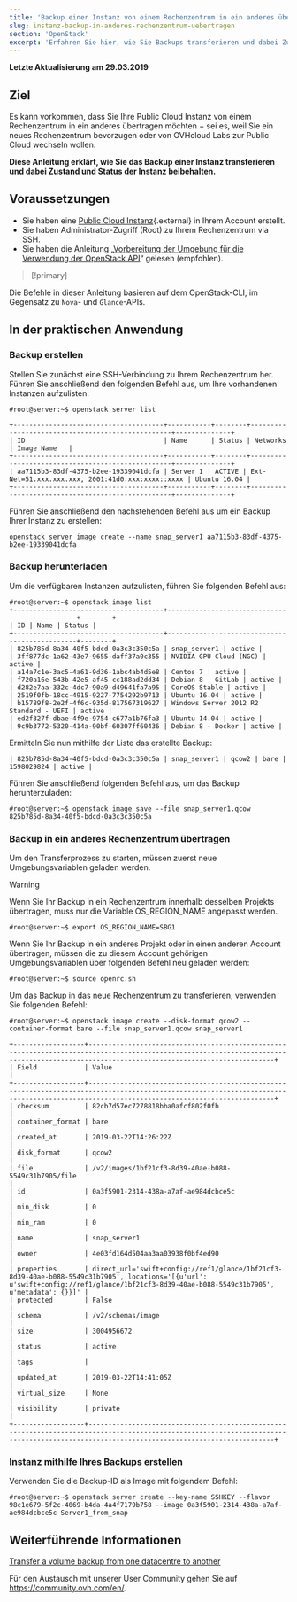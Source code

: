 ```yaml
---
title: 'Backup einer Instanz von einem Rechenzentrum in ein anderes übertragen'
slug: instanz-backup-in-anderes-rechenzentrum-uebertragen
section: 'OpenStack'
excerpt: 'Erfahren Sie hier, wie Sie Backups transferieren und dabei Zustand und Status der Instanz beibehalten'
---
```


**Letzte Aktualisierung am 29.03.2019**

## Ziel

Es kann vorkommen, dass Sie Ihre Public Cloud Instanz von einem Rechenzentrum in ein anderes übertragen möchten − sei es, weil Sie ein neues Rechenzentrum bevorzugen oder von OVHcloud Labs zur Public Cloud wechseln wollen.

**Diese Anleitung erklärt, wie Sie das Backup einer Instanz transferieren und dabei Zustand und Status der Instanz beibehalten.**


## Voraussetzungen

* Sie haben eine [Public Cloud Instanz](https://www.ovhcloud.com/de/public-cloud/){.external} in Ihrem Account erstellt.
* Sie haben Administrator-Zugriff (Root) zu Ihrem Rechenzentrum via SSH.
* Sie haben die Anleitung „[Vorbereitung der Umgebung für die Verwendung der OpenStack API](../vorbereitung_der_umgebung_fur_die_verwendung_der_openstack_api/)“ gelesen (empfohlen).

> [!primary]
>
Die Befehle in dieser Anleitung basieren auf dem OpenStack-CLI, im Gegensatz zu `Nova`\- und `Glance`-APIs.
>

## In der praktischen Anwendung

### Backup erstellen

Stellen Sie zunächst eine SSH-Verbindung zu Ihrem Rechenzentrum her. Führen Sie anschließend den folgenden Befehl aus, um Ihre vorhandenen Instanzen aufzulisten:

```
#root@server:~$ openstack server list

+--------------------------------------+-----------+--------+--------------------------------------------------+--------------+
| ID                                   | Name      | Status | Networks                                         | Image Name   |
+--------------------------------------+-----------+--------+--------------------------------------------------+--------------+
| aa7115b3-83df-4375-b2ee-19339041dcfa | Server 1 | ACTIVE | Ext-Net=51.xxx.xxx.xxx, 2001:41d0:xxx:xxxx::xxxx | Ubuntu 16.04 |
+--------------------------------------+-----------+--------+--------------------------------------------------+--------------+
```


Führen Sie anschließend den nachstehenden Befehl aus um ein Backup Ihrer Instanz zu erstellen:

```
openstack server image create --name snap_server1 aa7115b3-83df-4375-b2ee-19339041dcfa
```

### Backup herunterladen

Um die verfügbaren Instanzen aufzulisten, führen Sie folgenden Befehl aus:

```
#root@server:~$ openstack image list
+--------------------------------------+-----------------------------------------------+--------+
| ID | Name | Status |
+--------------------------------------+-----------------------------------------------+--------+
| 825b785d-8a34-40f5-bdcd-0a3c3c350c5a | snap_server1 | active |
| 3ff877dc-1a62-43e7-9655-daff37a0c355 | NVIDIA GPU Cloud (NGC) | active |
| a14a7c1e-3ac5-4a61-9d36-1abc4ab4d5e8 | Centos 7 | active |
| f720a16e-543b-42e5-af45-cc188ad2dd34 | Debian 8 - GitLab | active |
| d282e7aa-332c-4dc7-90a9-d49641fa7a95 | CoreOS Stable | active |
| 2519f0fb-18cc-4915-9227-7754292b9713 | Ubuntu 16.04 | active |
| b15789f8-2e2f-4f6c-935d-817567319627 | Windows Server 2012 R2 Standard - UEFI | active |
| ed2f327f-dbae-4f9e-9754-c677a1b76fa3 | Ubuntu 14.04 | active |
| 9c9b3772-5320-414a-90bf-60307ff60436 | Debian 8 - Docker | active |
```

Ermitteln Sie nun mithilfe der Liste das erstellte Backup:

```
| 825b785d-8a34-40f5-bdcd-0a3c3c350c5a | snap_server1 | qcow2 | bare | 1598029824 | active |
```

Führen Sie anschließend folgenden Befehl aus, um das Backup herunterzuladen:

```
#root@server:~$ openstack image save --file snap_server1.qcow 825b785d-8a34-40f5-bdcd-0a3c3c350c5a
```

### Backup in ein anderes Rechenzentrum übertragen

Um den Transferprozess zu starten, müssen zuerst neue Umgebungsvariablen geladen werden.

> [!warning]
>
> Wenn Sie Ihr Backup in ein Rechenzentrum innerhalb desselben Projekts übertragen, muss nur die Variable OS_REGION_NAME angepasst werden.
>

```
#root@server:~$ export OS_REGION_NAME=SBG1
```

Wenn Sie Ihr Backup in ein anderes Projekt oder in einen anderen Account übertragen, müssen die zu diesem Account gehörigen Umgebungsvariablen über folgenden Befehl neu geladen werden:

```
#root@server:~$ source openrc.sh
```

Um das Backup in das neue Rechenzentrum zu transferieren, verwenden Sie folgenden Befehl:

```
#root@server:~$ openstack image create --disk-format qcow2 --container-format bare --file snap_server1.qcow snap_server1

+------------------+-------------------------------------------------------------------------------------------------------------------------------------------------------------------------------------------+
| Field            | Value                                                                                                                                                                                     |
+------------------+-------------------------------------------------------------------------------------------------------------------------------------------------------------------------------------------+
| checksum         | 82cb7d57ec7278818bba0afcf802f0fb                                                                                                                                                          |
| container_format | bare                                                                                                                                                                                      |
| created_at       | 2019-03-22T14:26:22Z                                                                                                                                                                      |
| disk_format      | qcow2                                                                                                                                                                                     |
| file             | /v2/images/1bf21cf3-8d39-40ae-b088-5549c31b7905/file                                                                                                                                      |
| id               | 0a3f5901-2314-438a-a7af-ae984dcbce5c                                                                                                                                                    |
| min_disk         | 0                                                                                                                                                                                         |
| min_ram          | 0                                                                                                                                                                                         |
| name             | snap_server1                                                                                                                                                                             |
| owner            | 4e03fd164d504aa3aa03938f0bf4ed90                                                                                                                                                          |
| properties       | direct_url='swift+config://ref1/glance/1bf21cf3-8d39-40ae-b088-5549c31b7905', locations='[{u'url': u'swift+config://ref1/glance/1bf21cf3-8d39-40ae-b088-5549c31b7905', u'metadata': {}}]' |
| protected        | False                                                                                                                                                                                     |
| schema           | /v2/schemas/image                                                                                                                                                                         |
| size             | 3004956672                                                                                                                                                                                |
| status           | active                                                                                                                                                                                    |
| tags             |                                                                                                                                                                                           |
| updated_at       | 2019-03-22T14:41:05Z                                                                                                                                                                      |
| virtual_size     | None                                                                                                                                                                                      |
| visibility       | private                                                                                                                                                                                   |
+------------------+-------------------------------------------------------------------------------------------------------------------------------------------------------------------------------------------+
```

### Instanz mithilfe Ihres Backups erstellen

Verwenden Sie die Backup-ID als Image mit folgendem Befehl:

```
#root@server:~$ openstack server create --key-name SSHKEY --flavor 98c1e679-5f2c-4069-b4da-4a4f7179b758 --image 0a3f5901-2314-438a-a7af-ae984dcbce5c Server1_from_snap
```

## Weiterführende Informationen

[Transfer a volume backup from one datacentre to another](https://docs.ovh.com/gb/en/public-cloud/transfer_volume_backup_from_one_datacentre_to_another/)

Für den Austausch mit unserer User Community gehen Sie auf <https://community.ovh.com/en/>.

